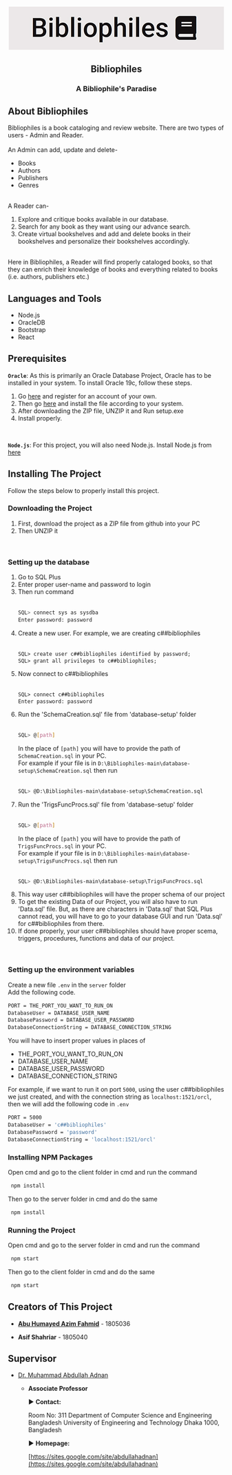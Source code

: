 <div id="top"></div>

<br />
<div align="center">

![](client/public/image/logoBib.jpg)

<h2 align="center">Bibliophiles</h3>
  <h3 align="center">A Bibliophile's Paradise</h3>
</div>


## About Bibliophiles

Bibliophiles is a book cataloging and review website. There are two types of users - Admin and Reader. <br /><br/>
An Admin can add, update and delete- <br />
  <ul>
    <li>Books</li>
    <li>Authors</li>
    <li>Publishers</li>
    <li>Genres</li>
  </ul>
<br/>
A Reader can- <br/>
<ol>
    <li>Explore and critique books available in our database.</li>
    <li>Search for any book as they want using our advance search.</li>
    <li>Create virtual bookshelves and add and delete books in their bookshelves and personalize their bookshelves accordingly.</li>
 </ol>
 <br/>
Here in Bibliophiles, a Reader will find properly cataloged books, so that they can enrich their knowledge of books and everything related to books (i.e. authors, publishers etc.)



## Languages and Tools

<ul>
  <li>Node.js</li>
  <li>OracleDB</li>
  <li>Bootstrap</li>
  <li>React</li>
</ul>



## Prerequisites

**`Oracle`**: As this is primarily an Oracle Database Project, Oracle has to be installed in your system. To install Oracle 19c, follow these steps.
<ol>
  <li>Go <a href="http://www.oracle.com/index.html">here</a> and register for an account of your own.</li>
  <li>Then go <a href="https://www.oracle.com/database/technologies/oracle-database-software-downloads.html">here</a> and install the file according to your system.</li>
  <li>After downloading the ZIP file, UNZIP it and Run setup.exe</li>
  <li>Install properly.</li>
</ol>
<br/>

**`Node.js`**: For this project, you will also need Node.js. Install Node.js from [here](https://nodejs.org/en/download/)



## Installing The Project

Follow the steps below to properly install this project.


### Downloading the Project

<ol>
  <li>First, download the project as a ZIP file from github into your PC</li>
  <li>Then UNZIP it</li>
</ol>
<br/>



### Setting up the database

<ol>
  <li>Go to SQL Plus</li>
  <li>Enter proper user-name and password to login</li>
  <li>Then run command<br/><br/>
	  
   ```sh
   SQL> connect sys as sysdba
   Enter password: password
   ```
	  
</li>
<li>Create a new user. For example, we are creating c##bibliophiles<br/><br/>

	SQL> create user c##bibliophiles identified by password;
	SQL> grant all privileges to c##bibliophiles;
	
</li>
<li>Now connect to c##bibliophiles<br/><br/>
	
	SQL> connect c##bibliophiles
	Enter password: password
	
</li>
<li>Run the 'SchemaCreation.sql' file from 'database-setup' folder<br/><br/>

   ```sh
   SQL> @[path]
   ```
	
In the place of `[path]` you will have to provide the path of `SchemaCreation.sql` in your PC.<br/>
For example if your file is in `D:\Bibliophiles-main\database-setup\SchemaCreation.sql` then run<br/><br/>
	
   ```sh
   SQL> @D:\Bibliophiles-main\database-setup\SchemaCreation.sql
   ```
	
</li>
<li>Run the 'TrigsFuncProcs.sql' file from 'database-setup' folder<br/><br/>

   ```sh
   SQL> @[path]
   ```
	
In the place of `[path]` you will have to provide the path of `TrigsFuncProcs.sql` in your PC.<br/>
For example if your file is in `D:\Bibliophiles-main\database-setup\TrigsFuncProcs.sql` then run<br/><br/>
	
   ```sh
   SQL> @D:\Bibliophiles-main\database-setup\TrigsFuncProcs.sql
   ```
	
</li>
<li>This way user c##bibliophiles will have the proper schema of our project</li>
<li>To get the existing Data of our Project, you will also have to run 'Data.sql' file. But, as there are characters in 'Data.sql' that SQL Plus cannot read, you will have to go to your database GUI and run 'Data.sql' for c##bibliophiles from there.</li>
<li>If done properly, your user c##bibliophiles should have proper scema, triggers, procedures, functions and data of our project.</li>
</ol>
<br/>



### Setting up the environment variables

Create a new file `.env` in the `server` folder<br/>
Add the following code.

```sh
PORT = THE_PORT_YOU_WANT_TO_RUN_ON
DatabaseUser = DATABASE_USER_NAME
DatabasePassword = DATABASE_USER_PASSWORD
DatabaseConnectionString = DATABASE_CONNECTION_STRING
```
You will have to insert proper values in places of
<ul>
  <li>THE_PORT_YOU_WANT_TO_RUN_ON</li>
  <li>DATABASE_USER_NAME</li>
  <li>DATABASE_USER_PASSWORD</li>
  <li>DATABASE_CONNECTION_STRING</li>
</ul>
	
For example, if we want to run it on port `5000`, using the user c##bibliophiles we just created, and with the connection string as `localhost:1521/orcl`, then we will add the following code in `.env`

```sh
PORT = 5000
DatabaseUser = 'c##bibliophiles'
DatabasePassword = 'password'
DatabaseConnectionString = 'localhost:1521/orcl'
```



### Installing NPM Packages

Open cmd and go to the client folder in cmd and run the command

```sh
 npm install
```

Then go to the server folder in cmd and do the same

```sh
 npm install
```



### Running the Project

Open cmd and go to the server folder in cmd and run the command

```sh
 npm start
```

Then go to the client folder in cmd and do the same

```sh
 npm start
```



## Creators of This Project

- [**Abu Humayed Azim Fahmid**](https://github.com/fahmid111) - 1805036

- **Asif Shahriar** - 1805040

  

## Supervisor

- [Dr. Muhammad Abdullah Adnan](https://cse.buet.ac.bd/faculty/facdetail.php?id=adnan)

  - **Associate Professor**

    ▶ **Contact:**

    Room No: 311
    Department of Computer Science and Engineering
    Bangladesh University of Engineering and Technology
    Dhaka 1000, Bangladesh

    ▶   **Homepage:**

    [https://sites.google.com/site/abdullahadnan](https://sites.google.com/site/abdullahadnan)
